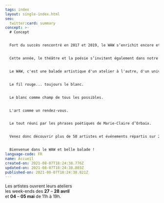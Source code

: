 ```yaml
---
tags: index
layout: single-index.html
seo:
  twitter:card: summary
concept: >-
  # Concept


  Fort du succès rencontré en 2017 et 2019, le WAW s’enrichit encore et toujours de nouveaux artistes pour sa troisième édition.


  Cette année, le théâtre et la poésie s’invitent également dans notre parcours qui accueille les élèves de l’Académie des arts de la parole de Rixensart et met à l’honneur la poétesse belge Marie-Claire d'Orbaix (plus d’info sur cette partie du parcours dans l’onglet «événements»).


  Le WAW, c'est une balade artistique d'un atelier à l'autre, d'un univers à l'autre, d'une vibration à l'autre.


  Le fil rouge... toujours le blanc.


  Le blanc comme champ de tous les possibles.


  L'art comme un rendez-vous.


  Le tout réuni par les phrases poétiques de Marie-Claire d’Orbaix.


  Venez donc découvrir plus de 50 artistes et événements répartis sur 20 lieux de la commune de Rixensart, Genval et Rosières.


  Bienvenue dans le WAW et belle balade !
language-code: FR
name: Accueil
created-on: 2021-08-07T18:24:38.776Z
updated-on: 2021-08-07T18:24:38.803Z
published-on: 2021-08-07T18:24:38.821Z
---
```

Les artistes ouvrent leurs ateliers\
les week-ends des **27** – **28 avril**\
et **04** – **05 mai** de 11h à 19h.